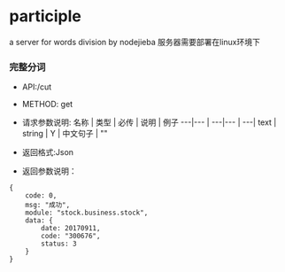 # participle
a server for words division by nodejieba
服务器需要部署在linux环境下


### 完整分词
* API:/cut
* METHOD: get

*  请求参数说明:
名称 | 类型 | 必传 | 说明 | 例子
---|--- | ---|--- | ---|
text | string | Y  | 中文句子 | ""

* 返回格式:Json
* 返回参数说明：
```
{
    code: 0,
    msg: "成功",
    module: "stock.business.stock",
    data: {
        date: 20170911,
        code: "300676",
        status: 3
    }
}